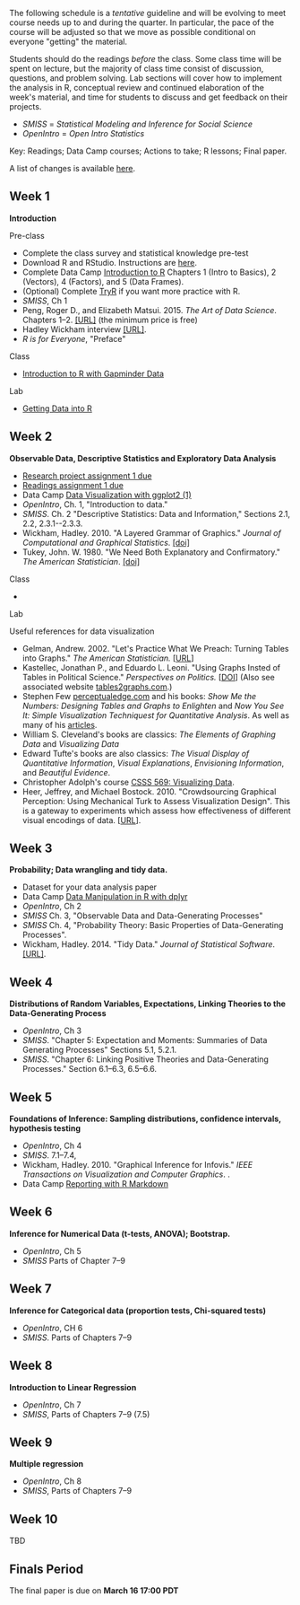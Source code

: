 <!--
.. title: Schedule
.. slug: schedule
-->

<i class="fa fa-warning"></i> The following schedule is a *tentative* guideline and will be evolving to meet course needs up to and during the quarter.
In particular, the pace of the course will be adjusted so that we move as possible conditional on everyone "getting" the material. 

Students should do the readings *before* the class. Some class time will be spent on lecture, but the majority of class time consist of discussion, questions, and problem solving.
Lab sections will cover how to implement the analysis in R, conceptual review and continued elaboration of the week's material, and time for students to discuss and get feedback on their projects.


- *SMISS* = *Statistical Modeling and Inference for Social Science*
- *OpenIntro* = *Open Intro Statistics* 

Key: 
<i class="fa fa-book"></i> Readings; 
<i class="fa fa-code"></i> Data Camp courses;
<i class="fa fa-gears"></i> Actions to take;
<i class="fa fa-bar-chart"></i> R lessons; 
<i class="fa fa-puzzle-piece"></i> Final paper.

A list of changes is available [here](/schedule-diff.txt).

## Week 1

**Introduction**

Pre-class

<ul class="fa-ul">
<li> <i class="fa-li fa fa-gears"></i> Complete the class survey and statistical knowledge pre-test </li>
<li> <i class="fa-li fa fa-gears"></i> Download R and RStudio. Instructions are <a href="/resources/install/">here</a>. </li>
<li> <i class="fa-li fa fa-code"></i> Complete Data Camp <a href="https://www.datacamp.com/courses/free-introduction-to-r">Introduction to R</a> Chapters 1 (Intro to Basics), 2 (Vectors), 4 (Factors), and 5 (Data Frames). </li>
<li> <i class="fa-li fa fa-code"></i> (Optional) Complete <a href="http://tryr.codeschool.com/">TryR</a> if you want more practice with R. </li>
<li> <i class="fa-li fa fa-book"></i> <em>SMISS</em>, Ch 1 </li>
<li>  <i class="fa-li fa fa-book"></i> Peng, Roger D., and Elizabeth Matsui. 2015. <em>The Art of Data Science</em>. Chapters 1&ndash;2. <a href="https://leanpub.com/artofdatascience">[URL]</a> (the minimum price is free) </li>
<li> <i class="fa-li fa fa-book"></i> Hadley Wickham interview <a href="http://bulletin.imstat.org/2014/09/data-science-how-is-it-different-to-statistics%E2%80%89/">[URL]</a>. </li>
<li> <i class="fa-li fa fa-book"></i> <em>R is for Everyone</em>, "Preface" </li>
</ul>

Class

<ul class="fa-ul">
<li><i class="fa-li fa fa-bar-chart"></i><a href="/lessons/intro-to-r-with-gapminder.html">Introduction to R with Gapminder Data</a>
</ul>

Lab

<ul class="fa-ul">
<li><i class="fa-li fa fa-bar-chart"></i><a href="/lessons/getting-data-into-r.html">Getting Data into R</a>
</ul>


## Week 2

**Observable Data, Descriptive Statistics and Exploratory Data Analysis**

<ul class="fa-ul">
<li><i class="fa-li fa fa-puzzle-piece"></i><a href="/assignments/project-01/">Research project assignment 1 due</a></li>
<li><i class="fa-li fa fa-puzzle-piece"></i><a href="/assignments/reading-01/">Readings assignment 1 due</a></li>
<li><i class="fa-li fa fa-code"></i> Data Camp <a href="https://campus.datacamp.com/courses/data-visualization-with-ggplot2-1">Data Visualization with ggplot2 (1)</a> </li>
<li><i class="fa-li fa fa-book"></i> <em>OpenIntro</em>, Ch. 1, "Introduction to data."</li>
<li><i class="fa-li fa fa-book"></i> <em>SMISS</em>. Ch. 2 "Descriptive Statistics: Data and Information," Sections 2.1, 2.2, 2.3.1--2.3.3. </li> 
<li><i class="fa-li fa fa-book"></i> Wickham, Hadley. 2010. "A Layered Grammar of Graphics." <em>Journal of Computational and Graphical Statistics</em>. <a href="http://dx.doi.org/10.1198/jcgs.2009.07098">[doi]</a></li>
<li><i class="fa-li fa fa-book"></i>Tukey, John. W. 1980. "We Need Both Explanatory and Confirmatory." <em>The American Statistician</em>. <a href="http://dx.doi.org/10.2307/2682991">[doi]</a> </li>
</ul>

Class

<ul class="fa-ul">
<li><i class="fa-li fa fa-bar-chart"></i>
</ul>

Lab

Useful references for data visualization

- Gelman, Andrew. 2002. "Let's Practice What We Preach: Turning Tables into Graphs." *The American Statistician.* [[URL](http://www.jstor.org/stable/3087382)]
- Kastellec, Jonathan P., and Eduardo L. Leoni. "Using Graphs Insted of Tables in Political Science." *Perspectives on Politics.* [[DOI](https://dx.doi.org/10.1017/S1537592707072209)] (Also see associated website [tables2graphs.com](http://tables2graphs.com/doku.php).)
- Stephen Few [perceptualedge.com](https://www.perceptualedge.com/library.php) and his books: *Show Me the Numbers: Designing Tables and Graphs to Enlighten* and *Now You See It: Simple Visualization Techniquest for Quantitative Analysis*. As well as many of his [articles](https://www.perceptualedge.com/library.php#Articles).
- William S. Cleveland's books are classics: *The Elements of Graphing Data* and *Visualizing Data*
- Edward Tufte's books are also classics: *The Visual Display of Quantitative Information*, *Visual Explanations*, *Envisioning Information*, and *Beautiful Evidence*.
- Christopher Adolph's course [CSSS 569: Visualizing Data](http://faculty.washington.edu/cadolph/index.php?page=22).
- Heer, Jeffrey, and Michael Bostock. 2010. "Crowdsourcing Graphical Perception: Using Mechanical Turk to Assess Visualization Design". This is a gateway to experiments which assess how effectiveness of different visual encodings of data. [[URL](http://vis.stanford.edu/files/2010-MTurk-CHI.pdf)].


<!-- All graphics are comparisons.  -->
<!-- 1. Information content of graphs or tables -->
<!-- 2. Understandability of graphs or tables -->
<!-- 3.  -->
<!-- Graph is an "explicit or implicit" comparison to some unstated expectation. -->

## Week 3

**Probability; Data wrangling and tidy data.**

<ul class="fa-ul">
<li><i class="fa-li fa fa-puzzle-piece"></i></td><td>Dataset for your data analysis paper</td>
<li><i class="fa-li fa fa-code"></i> Data Camp <a href="https://www.datacamp.com/courses/dplyr-data-manipulation-r-tutorial">Data Manipulation in R with dplyr</a> </li>
<li> <i class="fa-li fa fa-book"></i> <em>OpenIntro</em>, Ch 2
<li> <i class="fa-li fa fa-book"></i> <em>SMISS</em> Ch. 3, "Observable Data and Data-Generating Processes"
<li> <i class="fa-li fa fa-book"></i> <em>SMISS</em> Ch. 4, "Probability Theory: Basic Properties of Data-Generating Processes". </li>
<li><i class="fa-li fa fa-book"></i> Wickham, Hadley. 2014. "Tidy Data." <em>Journal of Statistical Software</em>. <a href="http://dx.doi.org/10.18637/jss.v059.i10">[URL]</a>. </li>
</ul>

## Week 4

**Distributions of Random Variables, Expectations, Linking Theories to the Data-Generating Process**

<ul class="fa-ul">
<li> <i class="fa-li fa fa-book"></i> <em>OpenIntro</em>, Ch 3  </li>
<li> <i class="fa-li fa fa-book"></i> <em>SMISS</em>. "Chapter 5: Expectation and Moments: Summaries of Data Generating Processes" Sections 5.1, 5.2.1. </li> 
<li> <i class="fa-li fa fa-book"></i> <em>SMISS</em>. "Chapter 6: Linking Positive Theories and Data-Generating Processes." Section 6.1&ndash;6.3, 6.5&ndash;6.6. </li> 
</ul>

## Week 5

**Foundations of Inference: Sampling distributions, confidence intervals, hypothesis testing**

<ul class="fa-ul">
<li> <i class="fa-li fa fa-book"></i> <em>OpenIntro</em>, Ch 4 </li>
<li> <i class="fa-li fa fa-book"></i> <em>SMISS</em>. 7.1&ndash;7.4,   </li>
<li><i class="fa-li fa fa-book"></i> Wickham, Hadley. 2010. "Graphical Inference for Infovis." <em>IEEE Transactions on Visualization and Computer Graphics</em>. <http://dx.doi.org/10.1109/TVCG.2010.161>.
<li><i class="fa-li fa fa-code"></i> Data Camp <a href="https://www.datacamp.com/courses/reporting-with-r-markdown">Reporting with R Markdown</a></li>
</ul>

## Week 6

**Inference for Numerical Data (t-tests, ANOVA); Bootstrap.**

<ul class="fa-ul">
<li> <i class="fa-li fa fa-book"></i> <em>OpenIntro</em>, Ch 5 </li>
<li> <i class="fa-li fa fa-book"></i> <em>SMISS</em> Parts of Chapter 7&ndash;9 </li>
</ul>


## Week 7

**Inference for Categorical data (proportion tests, Chi-squared tests)**

<ul class="fa-ul">
<li> <i class="fa-li fa fa-book"></i> <em>OpenIntro</em>, CH 6 </li>
<li> <i class="fa-li fa fa-book"></i> <em>SMISS</em>. Parts of Chapters 7&ndash;9 </li>
</ul>

## Week 8

**Introduction to Linear Regression**

<ul class="fa-ul">
<li> <i class="fa-li fa fa-book"></i> <em>OpenIntro</em>, Ch 7 </li>
<li> <i class="fa-li fa fa-book"></i> <em>SMISS</em>, Parts of Chapters 7&ndash;9 (7.5) </li>
</ul>

## Week 9

**Multiple regression**

<ul class="fa-ul">
<li> <i class="fa-li fa fa-book"></i> <em>OpenIntro</em>, Ch 8 </li>
<li> <i class="fa-li fa fa-book"></i> <em>SMISS</em>, Parts of Chapters 7&ndash;9 </li>
</ul>

## Week 10

TBD


## Finals Period

The final paper is due on **March 16 17:00 PDT**


